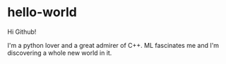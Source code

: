 # hello-world

Hi Github!

I'm a python lover and a great admirer of C++.
ML fascinates me and I'm discovering a whole new world in it.
